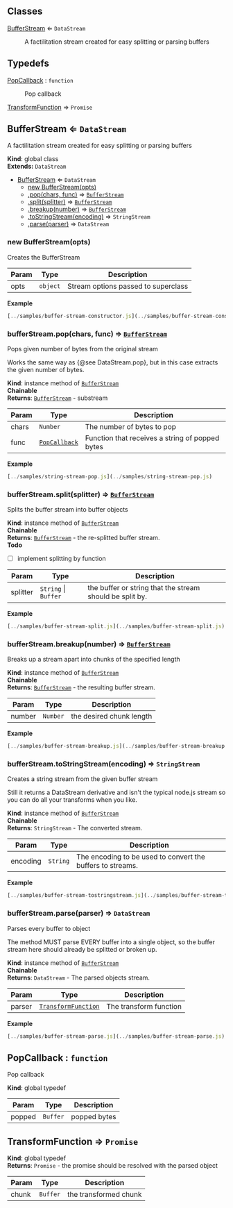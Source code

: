 ## Classes

<dl>
<dt><a href="#BufferStream">BufferStream</a> ⇐ <code>DataStream</code></dt>
<dd><p>A factilitation stream created for easy splitting or parsing buffers</p>
</dd>
</dl>

## Typedefs

<dl>
<dt><a href="#PopCallback">PopCallback</a> : <code>function</code></dt>
<dd><p>Pop callback</p>
</dd>
<dt><a href="#TransformFunction">TransformFunction</a> ⇒ <code>Promise</code></dt>
<dd></dd>
</dl>

<a name="BufferStream"></a>

## BufferStream ⇐ <code>DataStream</code>
A factilitation stream created for easy splitting or parsing buffers

**Kind**: global class  
**Extends:** <code>DataStream</code>  

* [BufferStream](#BufferStream) ⇐ <code>DataStream</code>
    * [new BufferStream(opts)](#new_BufferStream_new)
    * [.pop(chars, func)](#BufferStream+pop) ⇒ <code>[BufferStream](#BufferStream)</code>
    * [.split(splitter)](#BufferStream+split) ⇒ <code>[BufferStream](#BufferStream)</code>
    * [.breakup(number)](#BufferStream+breakup) ⇒ <code>[BufferStream](#BufferStream)</code>
    * [.toStringStream(encoding)](#BufferStream+toStringStream) ⇒ <code>StringStream</code>
    * [.parse(parser)](#BufferStream+parse) ⇒ <code>DataStream</code>

<a name="new_BufferStream_new"></a>

### new BufferStream(opts)
Creates the BufferStream


| Param | Type | Description |
| --- | --- | --- |
| opts | <code>object</code> | Stream options passed to superclass |

**Example**  
```js
[../samples/buffer-stream-constructor.js](../samples/buffer-stream-constructor.js)
```
<a name="BufferStream+pop"></a>

### bufferStream.pop(chars, func) ⇒ <code>[BufferStream](#BufferStream)</code>
Pops given number of bytes from the original streamWorks the same way as {@see DataStream.pop}, but in this case extractsthe given number of bytes.

**Kind**: instance method of <code>[BufferStream](#BufferStream)</code>  
**Chainable**  
**Returns**: <code>[BufferStream](#BufferStream)</code> - substream  

| Param | Type | Description |
| --- | --- | --- |
| chars | <code>Number</code> | The number of bytes to pop |
| func | <code>[PopCallback](#PopCallback)</code> | Function that receives a string of popped bytes |

**Example**  
```js
[../samples/string-stream-pop.js](../samples/string-stream-pop.js)
```
<a name="BufferStream+split"></a>

### bufferStream.split(splitter) ⇒ <code>[BufferStream](#BufferStream)</code>
Splits the buffer stream into buffer objects

**Kind**: instance method of <code>[BufferStream](#BufferStream)</code>  
**Chainable**  
**Returns**: <code>[BufferStream](#BufferStream)</code> - the re-splitted buffer stream.  
**Todo**

- [ ] implement splitting by function


| Param | Type | Description |
| --- | --- | --- |
| splitter | <code>String</code> &#124; <code>Buffer</code> | the buffer or string that the stream                                  should be split by. |

**Example**  
```js
[../samples/buffer-stream-split.js](../samples/buffer-stream-split.js)
```
<a name="BufferStream+breakup"></a>

### bufferStream.breakup(number) ⇒ <code>[BufferStream](#BufferStream)</code>
Breaks up a stream apart into chunks of the specified length

**Kind**: instance method of <code>[BufferStream](#BufferStream)</code>  
**Chainable**  
**Returns**: <code>[BufferStream](#BufferStream)</code> - the resulting buffer stream.  

| Param | Type | Description |
| --- | --- | --- |
| number | <code>Number</code> | the desired chunk length |

**Example**  
```js
[../samples/buffer-stream-breakup.js](../samples/buffer-stream-breakup.js)
```
<a name="BufferStream+toStringStream"></a>

### bufferStream.toStringStream(encoding) ⇒ <code>StringStream</code>
Creates a string stream from the given buffer streamStill it returns a DataStream derivative and isn't the typical node.jsstream so you can do all your transforms when you like.

**Kind**: instance method of <code>[BufferStream](#BufferStream)</code>  
**Chainable**  
**Returns**: <code>StringStream</code> - The converted stream.  

| Param | Type | Description |
| --- | --- | --- |
| encoding | <code>String</code> | The encoding to be used to convert the buffers                           to streams. |

**Example**  
```js
[../samples/buffer-stream-tostringstream.js](../samples/buffer-stream-tostringstream.js)
```
<a name="BufferStream+parse"></a>

### bufferStream.parse(parser) ⇒ <code>DataStream</code>
Parses every buffer to objectThe method MUST parse EVERY buffer into a single object, so the bufferstream here should already be splitted or broken up.

**Kind**: instance method of <code>[BufferStream](#BufferStream)</code>  
**Chainable**  
**Returns**: <code>DataStream</code> - The parsed objects stream.  

| Param | Type | Description |
| --- | --- | --- |
| parser | <code>[TransformFunction](#TransformFunction)</code> | The transform function |

**Example**  
```js
[../samples/buffer-stream-parse.js](../samples/buffer-stream-parse.js)
```
<a name="PopCallback"></a>

## PopCallback : <code>function</code>
Pop callback

**Kind**: global typedef  

| Param | Type | Description |
| --- | --- | --- |
| popped | <code>Buffer</code> | popped bytes |

<a name="TransformFunction"></a>

## TransformFunction ⇒ <code>Promise</code>
**Kind**: global typedef  
**Returns**: <code>Promise</code> - the promise should be resolved with the parsed object  

| Param | Type | Description |
| --- | --- | --- |
| chunk | <code>Buffer</code> | the transformed chunk |


